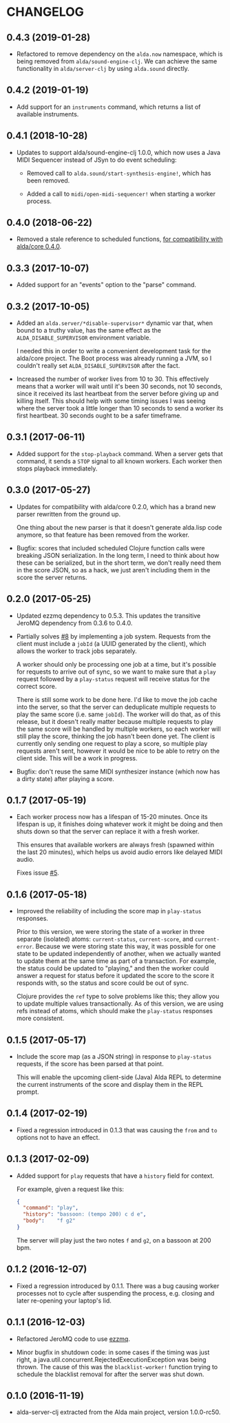# CHANGELOG

## 0.4.3 (2019-01-28)

* Refactored to remove dependency on the `alda.now` namespace, which is being
  removed from `alda/sound-engine-clj`. We can achieve the same functionality in
  `alda/server-clj` by using `alda.sound` directly.

## 0.4.2 (2019-01-19)

* Add support for an `instruments` command, which returns a list of available
  instruments.

## 0.4.1 (2018-10-28)

* Updates to support alda/sound-engine-clj 1.0.0, which now uses a Java MIDI
  Sequencer instead of JSyn to do event scheduling:

  * Removed call to `alda.sound/start-synthesis-engine!`, which has been
    removed.

  * Added a call to `midi/open-midi-sequencer!` when starting a worker process.

## 0.4.0 (2018-06-22)

* Removed a stale reference to scheduled functions, [for compatibility with
  alda/core 0.4.0](https://github.com/alda-lang/alda-core/pull/65).

## 0.3.3 (2017-10-07)

* Added support for an "events" option to the "parse" command.

## 0.3.2 (2017-10-05)

* Added an `alda.server/*disable-supervisor*` dynamic var that, when bound to a
  truthy value, has the same effect as the `ALDA_DISABLE_SUPERVISOR` environment
  variable.

  I needed this in order to write a convenient development task for the
  alda/core project. The Boot process was already running a JVM, so I couldn't
  really set `ALDA_DISABLE_SUPERVISOR` after the fact.

* Increased the number of worker lives from 10 to 30. This effectively means
  that a worker will wait until it's been 30 seconds, not 10 seconds, since it
  received its last heartbeat from the server before giving up and killing
  itself. This should help with some timing issues I was seeing where the server
  took a little longer than 10 seconds to send a worker its first heartbeat. 30
  seconds ought to be a safer timeframe.

## 0.3.1 (2017-06-11)

* Added support for the `stop-playback` command. When a server gets that
  command, it sends a `STOP` signal to all known workers. Each worker then stops
  playback immediately.

## 0.3.0 (2017-05-27)

* Updates for compatibility with alda/core 0.2.0, which has a brand new parser
  rewritten from the ground up.

  One thing about the new parser is that it doesn't generate alda.lisp code
  anymore, so that feature has been removed from the worker.

* Bugfix: scores that included scheduled Clojure function calls were breaking
  JSON serialization. In the long term, I need to think about how these can be
  serialized, but in the short term, we don't really need them in the score
  JSON, so as a hack, we just aren't including them in the score the server
  returns.

## 0.2.0 (2017-05-25)

* Updated ezzmq dependency to 0.5.3. This updates the transitive JeroMQ
  dependency from 0.3.6 to 0.4.0.

* Partially solves [#8](https://github.com/alda-lang/alda-server-clj/issues/8)
  by implementing a job system. Requests from the client must include a `jobId`
  (a UUID generated by the client), which allows the worker to track jobs
  separately.

  A worker should only be processing one job at a time, but it's possible for
  requests to arrive out of sync, so we want to make sure that a `play` request
  followed by a `play-status` request will receive status for the correct score.

  There is still some work to be done here. I'd like to move the job cache into
  the server, so that the server can deduplicate multiple requests to play the
  same score (i.e. same `jobId`). The worker will do that, as of this release,
  but it doesn't really matter because multiple requests to play the same score
  will be handled by multiple workers, so each worker will still play the score,
  thinking the job hasn't been done yet. The client is currently only sending
  one request to play a score, so multiple play requests aren't sent, however it
  would be nice to be able to retry on the client side. This will be a work in
  progress.

* Bugfix: don't reuse the same MIDI synthesizer instance (which now has a dirty
  state) after playing a score.

## 0.1.7 (2017-05-19)

* Each worker process now has a lifespan of 15-20 minutes. Once its lifespan is
  up, it finishes doing whatever work it might be doing and then shuts down so
  that the server can replace it with a fresh worker.

  This ensures that available workers are always fresh (spawned within the last
  20 minutes), which helps us avoid audio errors like delayed MIDI audio.

  Fixes issue [#5](https://github.com/alda-lang/alda-server-clj/issues/5).

## 0.1.6 (2017-05-18)

* Improved the reliability of including the score map in `play-status` responses.

  Prior to this version, we were storing the state of a worker in three separate
  (isolated) atoms: `current-status`, `current-score`, and `current-error`.
  Because we were storing state this way, it was possible for one state to be
  updated independently of another, when we actually wanted to update them at
  the same time as part of a transaction. For example, the status could be
  updated to "playing," and then the worker could answer a request for status
  before it updated the score to the score it responds with, so the status and
  score could be out of sync.

  Clojure provides the `ref` type to solve problems like this; they allow you to
  update multiple values transactionally. As of this version, we are using refs
  instead of atoms, which should make the `play-status` responses more
  consistent.

## 0.1.5 (2017-05-17)

* Include the score map (as a JSON string) in response to `play-status`
  requests, if the score has been parsed at that point.

  This will enable the upcoming client-side (Java) Alda REPL to determine the
  current instruments of the score and display them in the REPL prompt.

## 0.1.4 (2017-02-19)

* Fixed a regression introduced in 0.1.3 that was causing the `from` and `to` options not to have an effect.

## 0.1.3 (2017-02-09)

* Added support for `play` requests that have a `history` field for context.

  For example, given a request like this:

  ```json
  {
    "command": "play",
    "history": "bassoon: (tempo 200) c d e",
    "body":    "f g2"
  }
  ```

  The server will play just the two notes `f` and `g2`, on a bassoon at 200 bpm.

## 0.1.2 (2016-12-07)

* Fixed a regression introduced by 0.1.1. There was a bug causing worker processes not to cycle after suspending the process, e.g. closing and later re-opening your laptop's lid.

## 0.1.1 (2016-12-03)

* Refactored JeroMQ code to use [ezzmq](https://github.com/daveyarwood/ezzmq).

* Minor bugfix in shutdown code: in some cases if the timing was just right, a java.util.concurrent.RejectedExecutionException was being thrown. The cause of this was the `blacklist-worker!` function trying to schedule the blacklist removal for after the server was shut down.

## 0.1.0 (2016-11-19)

* alda-server-clj extracted from the Alda main project, version 1.0.0-rc50.
